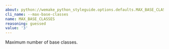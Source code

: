 ```yaml
---
about: python://wemake_python_styleguide.options.defaults.MAX_BASE_CLASSES
cli_name: --max-base-classes
name: MAX_BASE_CLASSES
reasoning: guessed
value: '3'
---
```


Maximum number of base classes.
